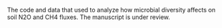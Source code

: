 The code and data that used to analyze how microbial diversity affects on soil N2O and CH4 fluxes.
The manuscript is under review.
